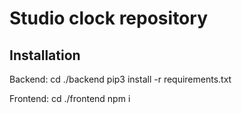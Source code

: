 # Studio clock repository

## Installation

Backend:
cd ./backend
pip3 install -r requirements.txt

Frontend:
cd ./frontend
npm i
